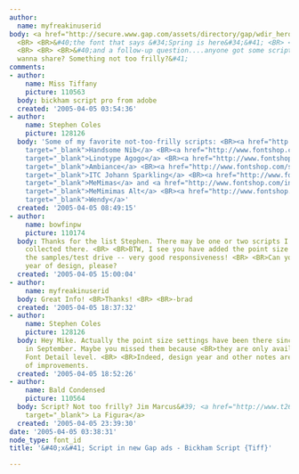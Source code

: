 ```yaml
---
author:
  name: myfreakinuserid
body: <a href="http://secure.www.gap.com/assets/directory/gap/wdir_hero.gif" target="_blank">http://secure.www.gap.com/assets/directory/gap/wdir_hero.gif</a>
  <BR> <BR>&#40;the font that says &#34;Spring is here&#34;&#41; <BR> <BR>Any guesses?
  <BR> <BR> <BR>&#40;and a follow-up question....anyone got some script faves you
  wanna share? Something not too frilly?&#41;
comments:
- author:
    name: Miss Tiffany
    picture: 110563
  body: bickham script pro from adobe
  created: '2005-04-05 03:54:36'
- author:
    name: Stephen Coles
    picture: 128126
  body: 'Some of my favorite not-too-frilly scripts: <BR><a href="http://www.fontshop.com/showfont.cfm?fid=NS.112085.0.4"
    target="_blank">Handsome Nib</a> <BR><a href="http://www.fontshop.com/showfont.cfm?fid=LH.102868.0.0"
    target="_blank">Linotype Agogo</a> <BR><a href="http://www.fontshop.com/showfont.cfm?fid=BT.116940.0.0"
    target="_blank">Ambiance</a> <BR><a href="http://www.fontshop.com/showfont.cfm?fid=LH.105073.0.1"
    target="_blank">ITC Johann Sparkling</a> <BR><a href="http://www.fontshop.com/index.cfm?fuseaction=catalog.fontpackage&amp;displayfontid=TO.6104.0.0"
    target="_blank">MeMimas</a> and <a href="http://www.fontshop.com/index.cfm?fuseaction=catalog.fontpackage&amp;displayfontid=TO.10008.0.0"
    target="_blank">MeMimimas Alt</a> <BR><a href="http://www.fontshop.com/showfont.cfm?fid=C.100007.0.0"
    target="_blank">Wendy</a>'
  created: '2005-04-05 08:49:15'
- author:
    name: bowfinpw
    picture: 110174
  body: Thanks for the list Stephen. There may be one or two scripts I haven&#39;t
    collected there. <BR> <BR>BTW, I see you have added the point size settings for
    the samples/test drive -- very good responsiveness! <BR> <BR>Can you also add
    year of design, please?
  created: '2005-04-05 15:00:04'
- author:
    name: myfreakinuserid
  body: Great Info! <BR>Thanks! <BR> <BR>-brad
  created: '2005-04-05 18:37:32'
- author:
    name: Stephen Coles
    picture: 128126
  body: Hey Mike. Actually the point size settings have been there since <BR>the relaunch
    in September. Maybe you missed them because <BR>they are only available at the
    Font Detail level. <BR> <BR>Indeed, design year and other notes are on my list
    of improvements.
  created: '2005-04-05 18:52:26'
- author:
    name: Bald Condensed
    picture: 110564
  body: Script? Not too frilly? Jim Marcus&#39; <a href="http://www.t26.com/fonts/display.php?f_id=351"
    target="_blank"> La Figura</a>
  created: '2005-04-05 23:39:30'
date: '2005-04-05 03:38:31'
node_type: font_id
title: '&#40;x&#41; Script in new Gap ads - Bickham Script {Tiff}'

---
```

